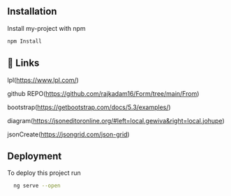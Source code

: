 ## Installation

Install my-project with npm

```bash
npm Install 
```

## 🔗 Links

lpl(https://www.lpl.com/)

github REPO(https://github.com/rajkadam16/Form/tree/main/From)

bootstrap(https://getbootstrap.com/docs/5.3/examples/)

diagram(https://jsoneditoronline.org/#left=local.gewiva&right=local.johupe)

jsonCreate(https://jsongrid.com/json-grid)


## Deployment

To deploy this project run

```bash
  ng serve --open
```

